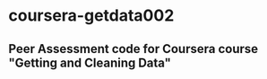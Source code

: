 coursera-getdata002
===================
## Peer Assessment code for Coursera course "Getting and Cleaning Data"
